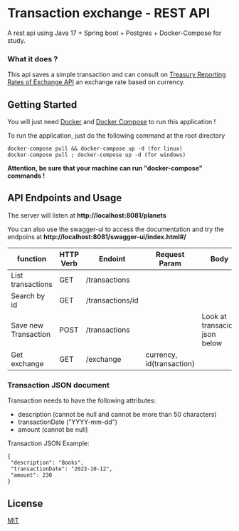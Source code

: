 # Transaction exchange - REST API

A rest api using Java 17 + Spring boot + Postgres + Docker-Compose for study.

### What it does ?

This api saves a simple transaction and can consult on [Treasury Reporting Rates of Exchange API](https://fiscaldata.treasury.gov/datasets/treasury-reporting-rates-exchange/treasury-reporting-rates-of-exchange) an exchange rate based on currency.

## Getting Started

You will just need [Docker](https://www.docker.com/) and [Docker Compose](https://docs.docker.com/compose/install/) to run this application !

To run the application, just do the following command at the root directory
```
docker-compose pull && docker-compose up -d (for linux)
docker-compose pull ; docker-compose up -d (for windows)
```
**Attention, be sure that your machine can run "docker-compose" commands !**


## API Endpoints and Usage

The server will listen at **http://localhost:8081/planets**

You can also use the swagger-ui to access the documentation and try the endpoins at **http://localhost:8081/swagger-ui/index.html#/**

| function             	| HTTP Verb 	| Endoint          	| Request Param             	| Body                          	|
|----------------------	|-----------	|------------------	|---------------------------	|-------------------------------	|
| List transactions    	| GET       	| /transactions    	|                           	|                               	|
| Search by id         	| GET       	| /transactions/id 	|                           	|                               	|
| Save new Transaction 	| POST      	| /transactions    	|                           	| Look at transacion json below 	|
| Get exchange         	| GET       	| /exchange        	| currency, id(transaction) 	|                               	|

### Transaction JSON document

Transaction needs to have the following attributes:
- description (cannot be null and cannot be more than 50 characters)
- transactionDate ("YYYY-mm-dd")
- amount (cannot be null)

Transaction JSON Example:
```
{
 "description": "Books",
 "transactionDate": "2023-10-12",
 "amount": 230
}
```

## License
[MIT](https://choosealicense.com/licenses/mit/)